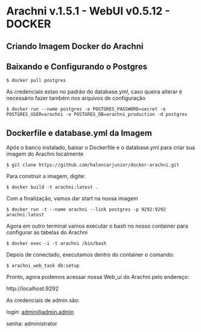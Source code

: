 # Arachni v.1.5.1 - WebUI v0.5.12 - DOCKER

## Criando Imagem Docker do Arachni 

## Baixando e Configurando o Postgres
```
$ docker pull postgres
```
As credenciais estao no padrão do database.yml, caso queira alterar é necessário fazer também nos arquivos de configuração
```
$ docker run --name postgres -e POSTGRES_PASSWORD=secret -e POSTGRES_USER=arachni -e POSTGRES_DB=arachni_production -d postgres
```

## Dockerfile e database.yml da Imagem

Após o banco instalado, baixar o Dockerfile e o database.yml para criar sua imagem do Arachni localmente
```
$ git clone https://github.com/halencarjunior/docker-arachni.git
```
Para construir a imagem, digite:
```
$ docker build -t arachni:latest .
```
Com a finalização, vamos dar start na nossa imagem 
```
$ docker run -t --name arachni --link postgres -p 9292:9292 arachni:latest
```
Agora em outro terminal vamos executar o bash no nosso container para configurar as tabelas do Arachni
```
$ docker exec -i -t arachni /bin/bash
```
Depois de conectado, executamos dentro do container o comando:
```
$ arachni_web_task db:setup
```
Pronto, agora podemos acessar nossa Web_ui do Arachni pelo endereço:

http://localhost:9292

As credenciais de admin são:

login: admin@admin.admin

senha: administrator
